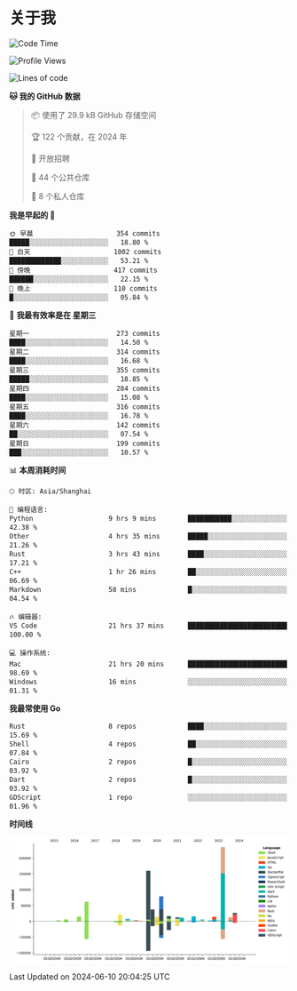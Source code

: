# 关于我

<!--START_SECTION:waka-->
![Code Time](http://img.shields.io/badge/Code%20Time-2%2C801%20hrs%2015%20mins-blue)

![Profile Views](http://img.shields.io/badge/%E4%B8%AA%E4%BA%BA%E8%B5%84%E6%96%99%E8%A7%82%E7%9C%8B%E6%AC%A1%E6%95%B0-1-blue)

![Lines of code](https://img.shields.io/badge/%E4%BB%8E%E3%80%8CHello%20World%E3%80%8D%E8%B5%B7%E6%88%91%E5%B7%B2%E7%BB%8F%E5%86%99%E4%BA%86-758.1%20thousand%20%E8%A1%8C%E4%BB%A3%E7%A0%81-blue)

**🐱 我的 GitHub 数据** 

> 📦  使用了 29.9 kB GitHub 存储空间 
 > 
> 🏆 122 个贡献，在 2024 年
 > 
> 💼 开放招聘
 > 
> 📜 44 个公共仓库 
 > 
> 🔑 8 个私人仓库 
 > 
**我是早起的 🐤** 

```text
🌞 早晨                     354 commits         █████░░░░░░░░░░░░░░░░░░░░   18.80 % 
🌆 白天                     1002 commits        █████████████░░░░░░░░░░░░   53.21 % 
🌃 傍晚                     417 commits         ██████░░░░░░░░░░░░░░░░░░░   22.15 % 
🌙 晚上                     110 commits         █░░░░░░░░░░░░░░░░░░░░░░░░   05.84 % 
```
📅 **我最有效率是在 星期三** 

```text
星期一                      273 commits         ████░░░░░░░░░░░░░░░░░░░░░   14.50 % 
星期二                      314 commits         ████░░░░░░░░░░░░░░░░░░░░░   16.68 % 
星期三                      355 commits         █████░░░░░░░░░░░░░░░░░░░░   18.85 % 
星期四                      284 commits         ████░░░░░░░░░░░░░░░░░░░░░   15.08 % 
星期五                      316 commits         ████░░░░░░░░░░░░░░░░░░░░░   16.78 % 
星期六                      142 commits         ██░░░░░░░░░░░░░░░░░░░░░░░   07.54 % 
星期日                      199 commits         ███░░░░░░░░░░░░░░░░░░░░░░   10.57 % 
```


📊 **本周消耗时间** 

```text
🕑︎ 时区: Asia/Shanghai

💬 编程语言: 
Python                   9 hrs 9 mins        ███████████░░░░░░░░░░░░░░   42.38 % 
Other                    4 hrs 35 mins       █████░░░░░░░░░░░░░░░░░░░░   21.26 % 
Rust                     3 hrs 43 mins       ████░░░░░░░░░░░░░░░░░░░░░   17.21 % 
C++                      1 hr 26 mins        ██░░░░░░░░░░░░░░░░░░░░░░░   06.69 % 
Markdown                 58 mins             █░░░░░░░░░░░░░░░░░░░░░░░░   04.54 % 

🔥 编辑器: 
VS Code                  21 hrs 37 mins      █████████████████████████   100.00 % 

💻 操作系统: 
Mac                      21 hrs 20 mins      █████████████████████████   98.69 % 
Windows                  16 mins             ░░░░░░░░░░░░░░░░░░░░░░░░░   01.31 % 
```

**我最常使用 Go** 

```text
Rust                     8 repos             ████░░░░░░░░░░░░░░░░░░░░░   15.69 % 
Shell                    4 repos             ██░░░░░░░░░░░░░░░░░░░░░░░   07.84 % 
Cairo                    2 repos             █░░░░░░░░░░░░░░░░░░░░░░░░   03.92 % 
Dart                     2 repos             █░░░░░░░░░░░░░░░░░░░░░░░░   03.92 % 
GDScript                 1 repo              ░░░░░░░░░░░░░░░░░░░░░░░░░   01.96 % 
```



**时间线**

![Lines of Code chart](https://raw.githubusercontent.com/catusax/catusax/master/assets/bar_graph.png)


 Last Updated on 2024-06-10 20:04:25 UTC
<!--END_SECTION:waka-->
